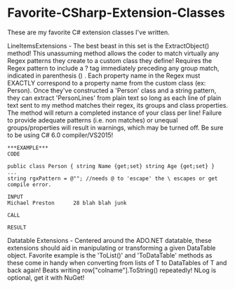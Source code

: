 # Favorite-CSharp-Extension-Classes
These are my favorite C# extension classes I've written.

LineItemsExtensions - The best beast in this set is the ExtractObject<T>() method!  This unassuming method allows the coder to match virtually any Regex patterns they create to a custom class they define!  Requires the Regex pattern to include a ?<propertyName> tag immediately preceding any group match, indicated in parenthesis () . Each property name in the Regex must EXACTLY correspond to a property name from the custom class (ex: Person).  Once they've constructed a 'Person' class and a string pattern, they can extract 'PersonLines' from plain text so long as each line of plain text sent to my method matches their regex, its groups and class properties.  The method will return a completed instance of your class per line!  Failure to provide adequate patterns (i.e. non matches) or unequal groups/properties will result in warnings, which may be turned off.  Be sure to be using C# 6.0 compiler/VS2015!

    ***EXAMPLE***
    CODE
    
    public class Person { string Name {get;set} string Age {get;set} }
    ...
    string rgxPattern = @""; //needs @ to 'escape' the \ escapes or get compile error.
    
    INPUT
    Michael Preston      28 blah blah junk
    
    CALL
    
    RESULT
    
    

Datatable Extensions - Centered around the ADO.NET datatable, these extensions should aid in manipulating or transforming a given DataTable object.  Favorite example is the 'ToList<T>()' and 'ToDataTable<T>' methods as these come in handy when converting from lists of T to DataTables of T and back again!  Beats writing row["colname"].ToString() repeatedly!  NLog is optional, get it with NuGet!


